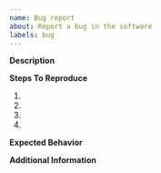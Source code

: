```yaml
---
name: Bug report
about: Report a bug in the software
labels: bug
---
```


**Description**

<!-- Please provide a clear and concise description of what the bug is. -->

**Steps To Reproduce**

<!-- Please provide instructions on how to reproduce the bug. -->

1. 
2. 
3. 
4. 

**Expected Behavior**

<!-- Please prpovide a clear and concise description of what you expected to happen. -->

**Additional Information**

<!-- Add here any other information you think may be relevent to the problem. -->

